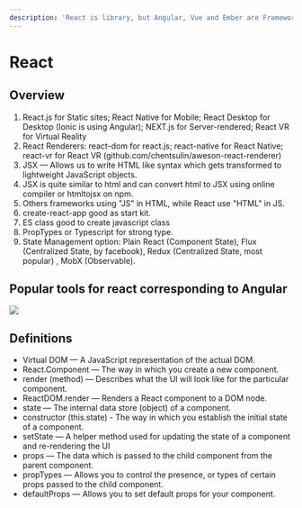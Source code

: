 ```yaml
---
description: 'React is library, but Angular, Vue and Ember are Frameworks.'
---
```


# React

## Overview

1. React.js for Static sites; React Native for Mobile; React Desktop for Desktop \(Ionic is using Angular\); NEXT.js for Server-rendered; React VR for Virtual Reality
2. React Renderers: react-dom for react.js; react-native for React Native; react-vr for React VR \(github.com/chentsulin/aweson-react-renderer\)
3.  JSX — Allows us to write HTML like syntax which gets transformed to lightweight JavaScript objects. 
4. JSX is quite similar to html and can convert html to JSX using online compiler or htmltojsx on npm. 
5. Others frameworks using "JS" in HTML, while React use "HTML" in JS.
6. create-react-app good as start kit.
7. ES class good to create javascript class
8. PropTypes or Typescript for strong type.
9. State Management option:  Plain React \(Component State\), Flux \(Centralized State, by facebook\), Redux \(Centralized State, most popular\) , MobX \(Observable\).

## Popular tools for react corresponding to Angular

![](https://www.evernote.com/shard/s722/res/2fcd6f6e-ba06-45a1-9b75-4e719c9f09d2/image.png)

## Definitions

* Virtual DOM — A JavaScript representation of the actual DOM.
* React.Component — The way in which you create a new component.
* render \(method\) — Describes what the UI will look like for the particular component.
* ReactDOM.render — Renders a React component to a DOM node.
* state — The internal data store \(object\) of a component.
* constructor \(this.state\) - The way in which you establish the initial state of a component.
* setState — A helper method used for updating the state of a component and re-rendering the UI
* props — The data which is passed to the child component from the parent component.
* propTypes — Allows you to control the presence, or types of certain props passed to the child component.
* defaultProps — Allows you to set default props for your component.



